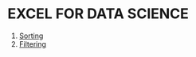 # EXCEL FOR DATA SCIENCE

1. <a href="/sorting.xlsx">Sorting</a>
2. <a href="/filtering.xlsx">Filtering</a>